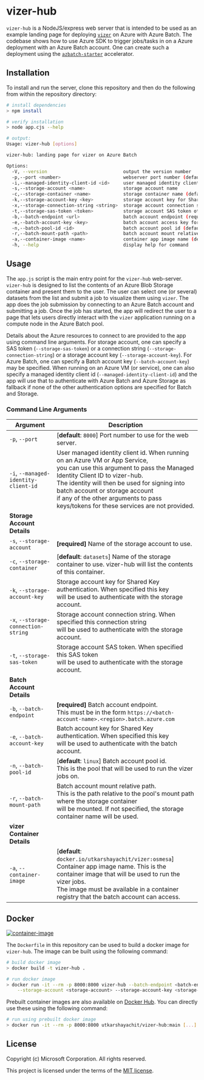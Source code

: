 # vizer-hub

`vizer-hub` is a NodeJS/express web server that is intended to be used as an
example landing page for deploying [`vizer`](https://github.com/utkarshayachit/vizer)
on Azure with Azure Batch. The codebase shows how to use Azure SDK to trigger jobs/tasks
in on a Azure deployment with an Azure Batch account. One can create such a deployment
using the [`azbatch-starter`](https://github.com/utkarshayachit/azbatch-starter) accelerator.

## Installation

To install and run the server, clone this repository and then do the following
from within the repository directory:

```bash
# install dependencies
> npm install

# verify installation
> node app.cjs --help

# output:
Usage: vizer-hub [options]

vizer-hub: landing page for vizer on Azure Batch

Options:
  -V, --version                            output the version number
  -p,--port <number>                       webserver port number (default: 8000)
  -i,--managed-identity-client-id <id>     user managed identity client id
  -s,--storage-account <name>              storage account name
  -c,--storage-container <name>            storage container name (default: "datasets")
  -k,--storage-account-key <key>           storage account key for Shared Key authentication
  -x,--storage-connection-string <string>  storage account connection string
  -t,--storage-sas-token <token>           storage account SAS token ot use SAS authentication
  -b,--batch-endpoint <url>                batch account endpoint (required)
  -e,--batch-account-key <key>             batch account access key for Shared Key authentication
  -n,--batch-pool-id <id>                  batch account pool id (default: "linux")
  -r,--batch-mount-path <path>             batch account mount relative path, if not specified storage container name will be used
  -a,--container-image <name>              container app image name (default: "docker.io/utkarshayachit/vizer:osmesa")
  -h, --help                               display help for command
```

## Usage

The `app.js` script is the main entry point for the `vizer-hub` web-server. `vizer-hub` is designed to
list the contents of an Azure Blob Storage container and present them to the user. The user can select one (or several)
datasets from the list and submit a job to visualize them using `vizer`. The app does the job submission by connecting
to an Azure Batch account and submitting a job. Once the job has started, the app will redirect the user to a page
that lets users directly interact with the `vizer` application running on a compute node in the Azure Batch pool.

Details about the Azure resources to connect to are provided to the app using command line arguments. For storage account,
one can specify a SAS token (`--storage-sas-token`) or a connection string (`--storage-connection-string`) or a storage account
key (`--storage-account-key`). For Azure Batch, one can specify a Batch account key (`--batch-account-key`) may be specified.
When running on an Azure VM (or service), one can also specify a managed identity client id (`--managed-identity-client-id`)
and the app will use that to authenticate with Azure Batch and Azure Storage as fallback if none of the other authentication
options are specified for Batch and Storage.

### Command Line Arguments

| Argument | Description |
| -------- | ----------- |
| `-p`, `--port` | [**default**: `8000`] Port number to use for the web server. |
| `-i`, `--managed-identity-client-id` | User managed identity client id. When running on an Azure VM or App Service, <br/> you can use this argument to pass the Managed Identity Client ID to vizer-hub.<br/> The identity will then be used for signing into batch account or storage account <br/> if any of the other arguments to pass keys/tokens for these services are not provided.|
| **Storage Account Details** | |
| `-s`, `--storage-account` | **[required]** Name of the storage account to use.|
| `-c`, `--storage-container` | [**default**: `datasets`] Name of the storage container to use. vizer-hub will list the contents of this container. |
| `-k`, `--storage-account-key` | Storage account key for Shared Key authentication. When specified this key <br/> will be used to authenticate with the storage account.|
| `-x`, `--storage-connection-string` | Storage account connection string. When specified this connection string <br/> will be used to authenticate with the storage account.|
| `-t`, `--storage-sas-token` | Storage account SAS token. When specified this SAS token <br/> will be used to authenticate with the storage account.|
| **Batch Account Details** | |
| `-b`, `--batch-endpoint` | **[required]** Batch account endpoint. <br/> This must be in the form `https://<batch-account-name>.<region>.batch.azure.com`|
| `-e`, `--batch-account-key` | Batch account key for Shared Key authentication. When specified this key <br/> will be used to authenticate with the batch account.|
| `-n`, `--batch-pool-id` | [**default**: `linux`] Batch account pool id. <br/> This is the pool that will be used to run the vizer jobs on.|
| `-r`, `--batch-mount-path` | Batch account mount relative path. <br/> This is the path relative to the pool's mount path where the storage container <br/> will be mounted. If not specified, the storage container name will be used. |
| **vizer Container Details** | |
| `-a`, `--container-image` | [**default**: `docker.io/utkarshayachit/vizer:osmesa`]<br/> Container app image name. This is the container image that will be used to run the vizer jobs. <br/> The image must be available in a container registry that the batch account can access. |

## Docker

[![container-image](https://github.com/utkarshayachit/vizer-hub/actions/workflows/container-image.yml/badge.svg)](https://github.com/utkarshayachit/vizer-hub/actions/workflows/container-image.yml)

The `Dockerfile` in this repository can be used to build a docker image for `vizer-hub`. The image can be built using the
following command:

```bash
# build docker image
> docker build -t vizer-hub .

# run docker image
> docker run -it --rm -p 8000:8000 vizer-hub --batch-endpoint <batch-endpoint> --batch-account-key <batch-account-key> \
    --storage-account <storage-account> --storage-account-key <storage-account-key> --storage-container <storage-container>
```

Prebuilt container images are also available on [Docker Hub](https://hub.docker.com/r/utkarshayachit/vizer-hub).
You can directly use these using the following command:

```bash
# run using prebuilt docker image
> docker run -it --rm -p 8000:8000 utkarshayachit/vizer-hub:main [...]
```

## License

Copyright (c) Microsoft Corporation. All rights reserved.

This project is licensed under the terms of the [MIT license](./LICENSE).
